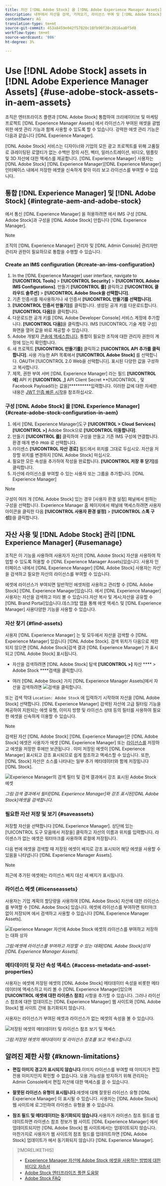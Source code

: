 ```yaml
---
title: 자산 [!DNL Adobe Stock] 을 [!DNL Adobe Experience Manager Assets]관리합니다.
description: 내부에서 자산을 검색, 가져오기, 라이선스 부여 및 [!DNL Adobe Stock] 관리할 수 있습니다 [!DNL Adobe Experience Manager]. 라이선스가 부여된 자산을 다른 디지털 자산으로 사용하십시오.
contentOwner: AG
translation-type: tm+mt
source-git-commit: 453a8459e042f57820c10fb90f30c2016aa0f5d0
workflow-type: tm+mt
source-wordcount: '986'
ht-degree: 3%

---
```



# Use [!DNL Adobe Stock] assets in [!DNL Adobe Experience Manager Assets] {#use-adobe-stock-assets-in-aem-assets}

조직은 엔터프라이즈 플랜과 [!DNL Adobe Stock] 통합하여 크리에이티브 및 마케팅 프로젝트 [!DNL Experience Manager Assets] 에서 라이선스가 부여된 에셋을 광범위한 에셋 관리 기능과 함께 사용할 수 있도록 할 수 있습니다. 강력한 에셋 관리 기능은 다음과 같습니다 [!DNL Experience Manager].

[!DNL Adobe Stock] 서비스는 디자이너와 기업의 모든 광고 프로젝트를 위해 고품질로 큐레이팅된 로열티가 없는 수백만 장의 사진, 벡터, 일러스트레이션, 비디오, 템플릿 및 3D 자산에 대한 액세스를 제공합니다. [!DNL Experience Manager] 사용자는 [!DNL Adobe Stock] [!DNL Experience Manager][!DNL Experience Manager] 인터페이스 내에서 저장한 에셋을 신속하게 찾아 미리 보고 라이선스를 부여할 수 있습니다.

## 통합 [!DNL Experience Manager] 및 [!DNL Adobe Stock] {#integrate-aem-and-adobe-stock}

에서 통신 [!DNL Experience Manager] 을 허용하려면 에서 IMS 구성 [!DNL Adobe Stock]과 구성을 [!DNL Adobe Stock] 만듭니다 [!DNL Experience Manager].

>[!NOTE]
>
>조직의 [!DNL Experience Manager] 관리자 및 [!DNL Admin Console] 관리자만 관리자 권한이 필요하므로 통합을 수행할 수 있습니다.

### Create an IMS configuration {#create-an-ims-configuration}

1. In the [!DNL Experience Manager] user interface, navigate to **[!UICONTROL Tools]** > **[!UICONTROL Security]** > **[!UICONTROL Adobe IMS Configurations]**. 만들기 **[!UICONTROL 를]** 클릭하고 **[!UICONTROL 클라우드 솔루션]** > **[!UICONTROL Adobe Stock을 선택합니다]**.
1. 기존 인증서를 재사용하거나 새 인증서 **[!UICONTROL 만들기를 선택합니다]**.
1. **[!UICONTROL 인증서 만들기]**&#x200B;를 클릭합니다. 생성된 공개 키를 다운로드합니다. **[!UICONTROL 다음]**&#x200B;을 클릭합니다.
1. 다운로드한 공개 키를 [!DNL Adobe Developer Console] 서비스 계정에 추가합니다. **[!UICONTROL 다음]**&#x200B;을 클릭합니다. IMS [!UICONTROL 기술 계정 구성] 화면을 열어 값을 바로 제공할 수 있습니다.
1. Adobe 개발자 [콘솔에 액세스합니다](https://console.adobe.io). 통합이 필요한 조직에 대한 관리자 권한이 계정에 있는지 확인합니다.
1. 새 프로젝트 **[!UICONTROL 만들기를]** 클릭하고 **[!UICONTROL API 추가를 클릭합니다]**. 사용 가능한 API 목록에서 **[!UICONTROL Adobe Stock]** 를 선택합니다. OAUTH [!UICONTROL 2.0 Web을 선택합니다]. 표시된 다양한 값을 구성하고 복사합니다.
1. 제목, 권한 부여 서버 [!DNL Experience Manager] 라는 필드 **[!UICONTROL 에]** API 키 **[!UICONTROL ,]** API Client Secret **[!UICONTROL , 및 Facebook Payload라는 값을]**********&#x200B;입력합니다. 이러한 값에 대한 자세한 내용은 [JWT 인증 빠른 시작](https://www.adobe.io/authentication/auth-methods.html#!AdobeDocs/adobeio-auth/master/JWT/JWT.md)을 참조하십시오.

<!-- TBD: Update the URL to update the terminology when AIO team updates their documentation URL. Logged issue github.com/AdobeDocs/adobeio-auth/issues/63.
-->

### 구성 [!DNL Adobe Stock] 을 [!DNL Experience Manager] {#create-adobe-stock-configuration-in-aem}

1. 에서 [!DNL Experience Manager]도구 **[!UICONTROL > Cloud Services]** **[!UICONTROL >]** Adobe Stock으로 **[!UICONTROL 이동합니다]**.
1. 만들기 **[!UICONTROL 를]** 클릭하여 구성을 만들고 기존 IMS 구성에 연결합니다. 환경 매개 변수 `PROD` 로 선택합니다.
1. 라이센스 **[!UICONTROL 자산 경로]** 필드에서 위치를 그대로 두십시오. 자산을 저장할 위치를 변경하지 [!DNL Adobe Stock] 마십시오.
1. 필요한 모든 속성을 추가하여 작성을 완료합니다. **[!UICONTROL 저장 후 닫기]**&#x200B;를 클릭합니다.
1. 자산에 라이선스를 부여할 수 있는 사용자 또는 그룹을 추가합니다. [!DNL Experience Manager]

>[!NOTE]
>
>구성이 여러 개 [!DNL Adobe Stock] 있는 경우 [사용자 환경 설정] 패널에서 원하는 구성을 선택합니다. Experience Manager 홈 페이지에서 패널에 액세스하려면 사용자 아이콘을 클릭한 다음 **[!UICONTROL 사용자 환경 설정]** > **[!UICONTROL 스톡 구성]**)을 클릭합니다.

## 자산 사용 및 [!DNL Adobe Stock] 관리 [!DNL Experience Manager] {#usemanage}

조직은 이 기능을 사용하여 사용자가 자신의 [!DNL Adobe Stock] 자산을 사용하여 작업할 수 있도록 허용할 수 [!DNL Experience Manager Assets]있습니다. 사용자 인터페이스 내에서 [!DNL Experience Manager] [!DNL Adobe Stock] 사용자는 자산을 검색하고 필요한 자산의 라이선스를 부여할 수 있습니다.

에셋에 라이선스가 부여되면 일반적인 에셋처럼 사용하고 관리할 수 [!DNL Adobe Stock] [!DNL Experience Manager]있습니다. 에서 [!DNL Experience Manager]사용자는 자산을 검색하고 미리 볼 수 있습니다.자산 복사 및 게시;자산을 공유할 수 [!DNL Brand Portal]있습니다.데스크탑 앱을 통해 에셋 액세스 및 [!DNL Experience Manager] 사용다양한 기능을 사용할 수 있습니다.

<!--  ![Search for Adobe Stock assets and filter results from your Adobe Experience Manager workspace](assets/adobe-stock-search-results-workspace.png)

*Figure: Search for [!DNL Adobe Stock] assets and filter results from your [!DNL Experience Manager] interface.*

**A.** Search assets similar to the assets whose [!DNL Adobe Stock] ID is provided. **B.** Search assets that match your selection of shape or orientation. **C.** Search for one of more supported asset types **D.** Open or collapse the filters pane **E.** License and save the selected asset in [!DNL Experience Manager] **F.** Save the asset in [!DNL Experience Manager] with watermark **G.** Explore assets on [!DNL Adobe Stock] website that are similar to the selected asset **H.** View the selected assets on [!DNL Adobe Stock] website **I.** Number of selected assets from the search results **J.** Switch between Card view and List view -->

### 자산 찾기 {#find-assets}

사용자 [!DNL Experience Manager] 는 및 모두에서 자산을 검색할 수 [!DNL Experience Manager] 있습니다 [!DNL Adobe Stock]. 검색 위치가 다음으로 제한되지 않으면 [!DNL Adobe Stock]검색 결과 [!DNL Experience Manager] 가 표시되고 [!DNL Adobe Stock] 표시됩니다.

* 자산을 검색하려면 [!DNL Adobe Stock] 탐색 **[!UICONTROL >]** 자산 **** > Adobe Stock ****&#x200B;검색을 클릭합니다.

* 여러 [!DNL Adobe Stock] 가지 [!DNL Experience Manager Assets]에서 자산을 검색하려면 ![검색을 클릭합니다](assets/do-not-localize/search_icon.png).

또는 검색 막대 `Location: Adobe Stock` 에 입력하기 시작하여 자산을 [!DNL Adobe Stock] 선택합니다. [!DNL Experience Manager] 검색된 자산에 고급 필터링 기능을 제공하여 지원되는 에셋 유형, 이미지 방향 및 라이선스 상태 등의 필터를 사용하여 필요한 에셋을 신속하게 이용할 수 있습니다.

>[!NOTE]
>
>검색된 자산 [!DNL Adobe Stock] [!DNL Experience Manager]은 [!DNL Adobe Stock] 에셋은 사용자가 에셋 [!DNL Experience Manager] 또는 [라이선스를](/help/assets/aem-assets-adobe-stock.md#saveassets) 저장하고 에셋을 저장한 후에만 보관됩니다 [](/help/assets/aem-assets-adobe-stock.md#licenseassets). 이미 저장된 에셋이 [!DNL Experience Manager] 표시되고 강조 표시되므로 쉽게 참조하고 액세스할 수 있습니다. 또한, [!DNL Stock] 자산은 소스를 나타내는 일부 추가 메타데이터와 함께 저장됩니다 [!DNL Stock].

![Experience Manager의 검색 필터 및 검색 결과에서 강조 표시된 Adobe Stock 에셋](assets/aem-search-filters2.jpg)

*그림:검색 결과에서 필터[!DNL Experience Manager]와 강조 표시된[!DNL Adobe Stock]에셋을 검색합니다.*

### 필요한 자산 저장 및 보기 {#saveassets}

저장할 자산을 선택합니다 [!DNL Experience Manager]. 상단에 있는 [!UICONTROL 도구 모음에서 저장을] 클릭하고 자산의 이름과 위치를 입력합니다. 라이센스가 없는 에셋은 워터마크를 사용하여 로컬에 저장됩니다.

다음 번에 에셋을 검색할 때 저장된 에셋이 배지로 강조 표시되어 해당 에셋을 사용할 수 있음을 나타냅니다 [!DNL Experience Manager Assets].

>[!NOTE]
>
>최근에 추가된 에셋에는 라이선스 배지 대신 새 배지가 표시됩니다.

### 라이선스 에셋 {#licenseassets}

사용자는 기업 계획의 할당량을 사용하여 [!DNL Adobe Stock] 자산에 대한 라이선스를 부여할 수 [!DNL Adobe Stock] 있습니다. 에셋에 라이선스를 부여하면 워터마크 없이 저장되며 에서 검색하고 사용할 수 있습니다 [!DNL Experience Manager Assets].

![Experience Manager 자산에 Adobe Stock 에셋의 라이선스를 부여하고 저장하는 대화 상자](assets/aem-stock_licenseandsave.jpg)

*그림:에셋에 라이선스를 부여하고 저장할 수 있는 대화[!DNL Adobe Stock]상자[!DNL Experience Manager Assets].*

### 메타데이터 및 자산 속성 액세스 {#access-metadata-and-asset-properties}

사용자는 에셋에 저장된 에셋의 [!DNL Adobe Stock] 메타데이터 속성을 비롯한 메타데이터에 액세스하고 미리 볼 수 [!DNL Experience Manager]있으며 **[!UICONTROL 에셋에 대한 라이센스 참조]** 사항을 추가할 수 있습니다. 그러나 라이선스 참조에 대한 업데이트는 [!DNL Experience Manager] 웹 사이트와 [!DNL Adobe Stock] 웹 사이트 간에 동기화되지 않습니다.

사용자는 라이선스가 부여된 에셋과 라이선스가 없는 에셋의 속성을 볼 수 있습니다.

![저장된 에셋의 메타데이터 및 라이선스 참조 보기 및 액세스](assets/metadata_properties.jpg)

*그림:저장된 에셋의 메타데이터 및 라이선스 참조를 보고 액세스합니다.*

## 알려진 제한 사항 {#known-limitations}

* **편집 이미지 경고가 표시되지 않습니다**.이미지 라이선스를 부여할 때 이미지가 편집 전용 이미지인지 확인할 수 없습니다. 오용 가능성을 방지하기 위해 관리자는 Admin Console에서 편집 자산에 대한 액세스를 끌 수 있습니다.

* **잘못된 라이선스 유형이 표시됩니다**.에셋에 대해 잘못된 라이선스 유형 [!DNL Experience Manager] 이 표시될 수 있습니다. 사용자는 [!DNL Adobe Stock] 웹 사이트에 로그인하여 라이센스 유형을 볼 수 있습니다.

* **참조 필드 및 메타데이터는 동기화되지 않습니다**.사용자가 라이센스 참조 필드를 업데이트하면 라이센스 참조 정보가 웹 사이트 [!DNL Experience Manager] 에서 업데이트되지만 [!DNL Adobe Stock] 웹 사이트에서는 업데이트되지 않습니다. 마찬가지로 사용자가 웹 사이트의 참조 필드를 업데이트하면 [!DNL Adobe Stock] 업데이트가 에서 동기화되지 않습니다 [!DNL Experience Manager].

>[!MORELIKETHIS]
>
>* [Experience Manager 자산에 Adobe Stock 에셋을 사용하는 방법에 대한 비디오 자습서](https://docs.adobe.com/content/help/en/experience-manager-learn/assets/creative-workflows/adobe-stock.html)
>* [Adobe Stock 엔터프라이즈 플랜 도움말](https://helpx.adobe.com/enterprise/using/adobe-stock-enterprise.html)
>* [Adobe Stock FAQ](https://helpx.adobe.com/stock/faq.html)

